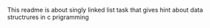 This readme is about singly linked list task that gives hint about data structrures in c prigramming
